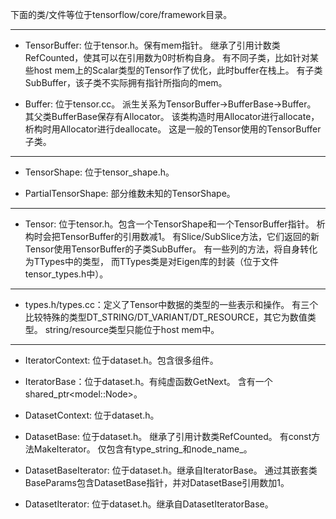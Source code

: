 下面的类/文件等位于tensorflow/core/framework目录。

---

- TensorBuffer: 位于tensor.h。保有mem指针。
继承了引用计数类RefCounted，使其可以在引用数为0时析构自身。
有不同子类，比如针对某些host mem上的Scalar类型的Tensor作了优化，此时buffer在栈上。
有子类SubBuffer，该子类不实际拥有指针所指向的mem。

- Buffer: 位于tensor.cc。
派生关系为TensorBuffer-\>BufferBase-\>Buffer。
其父类BufferBase保存有Allocator。
该类构造时用Allocator进行allocate，析构时用Allocator进行deallocate。
这是一般的Tensor使用的TensorBuffer子类。

---

- TensorShape: 位于tensor\_shape.h。

- PartialTensorShape: 部分维数未知的TensorShape。

---

- Tensor: 位于tensor.h。包含一个TensorShape和一个TensorBuffer指针。
析构时会把TensorBuffer的引用数减1。
有Slice/SubSlice方法，它们返回的新Tensor使用TensorBuffer的子类SubBuffer。
有一些列的方法，将自身转化为TTypes中的类型，
而TTypes类是对Eigen库的封装（位于文件tensor\_types.h中）。

---

- types.h/types.cc：定义了Tensor中数据的类型的一些表示和操作。
有三个比较特殊的类型DT\_STRING/DT\_VARIANT/DT\_RESOURCE，其它为数值类型。
string/resource类型只能位于host mem中。

---

- IteratorContext: 位于dataset.h。包含很多组件。

- IteratorBase：位于dataset.h。有纯虚函数GetNext。
含有一个shared\_ptr\<model::Node\>。

- DatasetContext: 位于dataset.h。

- DatasetBase: 位于dataset.h。
继承了引用计数类RefCounted。
有const方法MakeIterator。
仅包含有type\_string\_和node\_name\_。

- DatasetBaseIterator: 位于dataset.h。继承自IteratorBase。
通过其嵌套类BaseParams包含DatasetBase指针，并对DatasetBase引用数加1。

- DatasetIterator: 位于dataset.h。继承自DatasetIteratorBase。

